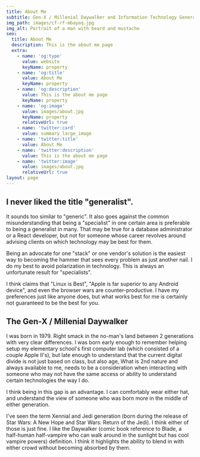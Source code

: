 ```yaml
---
title: About Me
subtitle: Gen-X / Millenial Daywalker and Information Technology Generalist
img_path: images/cf-rf-mbayaq.jpg
img_alt: Portrait of a man with beard and mustache
seo:
  title: About Me
  description: This is the about me page
  extra:
    - name: 'og:type'
      value: website
      keyName: property
    - name: 'og:title'
      value: About Me
      keyName: property
    - name: 'og:description'
      value: This is the about me page
      keyName: property
    - name: 'og:image'
      value: images/about.jpg
      keyName: property
      relativeUrl: true
    - name: 'twitter:card'
      value: summary_large_image
    - name: 'twitter:title'
      value: About Me
    - name: 'twitter:description'
      value: This is the about me page
    - name: 'twitter:image'
      value: images/about.jpg
      relativeUrl: true
layout: page
---
```

## I never liked the title "generalist".

It sounds too similar to "generic". It also goes against the common misunderstanding that being a "specialist" in one certain area is preferable to being a generalist in many. That may be true for a database administrator or a React developer, but not for someone whose career revolves around advising clients on which technology may be best for them. 

Being an advocate for one "stack" or one vendor's solution is the easiest way to becoming the hammer that sees every problem as just another nail. I do my best to avoid polarization in technology. This is always an unfortunate result for "specialists". 

I think claims that "Linux is Best", "Apple is far superior to any Android device", and even the browser wars are counter-productive. I have my preferences just like anyone does, but what works best for me is certainly not guaranteed to be the best for you. 



## The Gen-X / Millenial Daywalker

I was born in 1979. Right smack in the no-man's land between 2 generations with very clear differences. I was born early enough to remember helping setup my elementary school's first computer lab (which consisted of a couple Apple II's), but late enough to understand that the current digital divide is not just based on class, but also age, What is 2nd nature and always available to me, needs to be a consideration when interacting with someone who may not have the same access or ability to understand certain technologies the way I do.

I think being in this gap is an advantage. I can comfortably wear either hat, and understand the view of someone who was born more in the middle of either generation.

I've seen the term Xennial and Jedi generation (born during the release of Star Wars: A New Hope and Star Wars: Return of the Jedi). I think either of those is just fine. I like the Daywalker (comic book reference to Blade, a half-human half-vampire who can walk around in the sunlight but has cool vampire powers) definition. I think it highlights the ability to blend in with either crowd without becoming absorbed by them.
